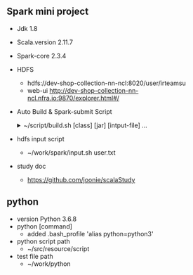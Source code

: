 ## Spark mini project

- Jdk 1.8
- Scala.version 2.11.7
- Spark-core 2.3.4

- HDFS
  - hdfs://dev-shop-collection-nn-ncl:8020/user/irteamsu
  - web-ui http://dev-shop-collection-nn-ncl.nfra.io:9870/explorer.html#/

- Auto Build & Spark-submit Script

  <details><summary>~/script/build.sh [class] [jar] [intput-file] ...</summary>
     <div markdown="1">
     ./build.sh sparkcollection.acumulator.AccumulatorMain /home1/irteamsu/share/accumulator/scala-park-sample-1.0-SNAPSHOT.jar /user/irteamsu/input/statePopulation.csv
     </div></details>

- hdfs input script
   - ~/work/spark/input.sh user.txt
    
- study doc
  - https://github.com/joonie/scalaStudy


## python 
- version Python 3.6.8
- python [command] 
  - added .bash_profile 'alias python=python3'
- python script path
  - ~/src/resource/script
- test file path
  - ~/work/python
